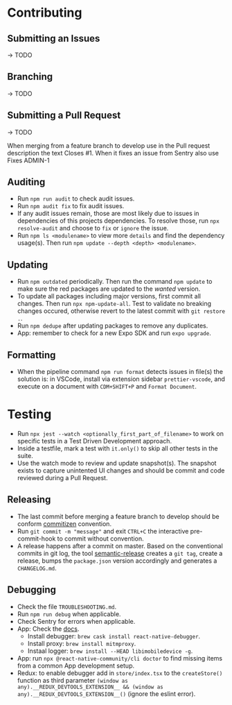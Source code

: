 # Contributing

## Submitting an Issues
-> TODO

## Branching
-> TODO

## Submitting a Pull Request
-> TODO

When merging from a feature branch to develop use in the Pull request description the text Closes #1. When it fixes an issue from Sentry also use Fixes ADMIN-1

## Auditing

- Run `npm run audit` to check audit issues.
- Run `npm audit fix` to fix audit issues.
- If any audit issues remain, those are most likely due to issues in dependencies of this projects dependencies. To resolve those, run `npx resolve-audit` and choose to `fix` or `ignore` the issue.
- Run `npm ls <modulename>` to view more `details` and find the dependency usage(s). Then run `npm update --depth <depth> <modulename>`.

## Updating

- Run `npm outdated` periodically. Then run the command `npm update` to make sure the red packages are updated to the *wanted* version.
- To update all packages including major versions, first commit all changes. Then run `npx npm-update-all`. Test to validate no breaking changes occured, otherwise revert to the latest commit with `git restore .`.
- Run `npm dedupe` after updating packages to remove any duplicates.
- App: remember to check for a new Expo SDK and run `expo upgrade`.

## Formatting

- When the pipeline command `npm run format` detects issues in file(s) the solution is: in VSCode, install via extension sidebar `prettier-vscode`, and execute on a document with `CDM+SHIFT+P` and `Format Document`.

# Testing

- Run `npx jest --watch <optionally_first_part_of_filename>` to work on specific tests in a Test Driven Development approach.
- Inside a testfile, mark a test with `it.only()` to skip all other tests in the suite.
- Use the watch mode to review and update snapshot(s). The snapshot exists to capture unintented UI changes and should be commit and code reviewed during a Pull Request.

## Releasing

- The last commit before merging a feature branch to develop should be conform [commitizen](https://github.com/commitizen/cz-cli) convention.
- Run `git commit -m "message"` and exit `CTRL+C` the interactive pre-commit-hook to commit without convention.
- A release happens after a commit on master. Based on the conventional commits in git log, the tool [semantic-release](https://github.com/semantic-release/semantic-release) creates a `git tag`, create a release, bumps the `package.json` version accordingly and generates a `CHANGELOG.md`.

## Debugging

- Check the file `TROUBLESHOOTING.md`.
- Run `npm run debug` when applicable.
- Check Sentry for errors when applicable.
- App: Check the [docs](https://docs.expo.io/workflow/debugging/).
    - Install debugger: `brew cask install react-native-debugger`.
    - Install proxy: `brew install mitmproxy`.
    - Instaal logger: `brew install --HEAD libimobiledevice -g`.
- App: run `npx @react-native-community/cli doctor` to find missing items from a common App development setup.
- Redux: to enable debugger add in `store/index.tsx` to the `createStore()` function as third parameter `(window as any).__REDUX_DEVTOOLS_EXTENSION__ && (window as any).__REDUX_DEVTOOLS_EXTENSION__()` (ignore the eslint error).
